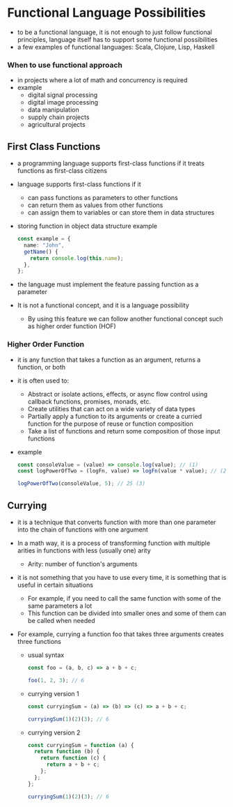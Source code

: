 # Functional Language Possibilities

- to be a functional language, it is not enough to just follow functional principles, language itself has to support some functional possibilities
- a few examples of functional languages: Scala, Clojure, Lisp, Haskell

### When to use functional approach

- in projects where a lot of math and concurrency is required
- example
  - digital signal processing
  - digital image processing
  - data manipulation
  - supply chain projects
  - agricultural projects

## First Class Functions

- a programming language supports first-class functions if it treats functions as first-class citizens
- language supports first-class functions if it
  - can pass functions as parameters to other functions
  - can return them as values from other functions
  - can assign them to variables or can store them in data structures
- storing function in object data structure example

  ```ts
  const example = {
    name: "John",
    getName() {
      return console.log(this.name);
    },
  };
  ```

- the language must implement the feature passing function as a parameter
- It is not a functional concept, and it is a language possibility
  - By using this feature we can follow another functional concept such as higher order function (HOF)

### Higher Order Function

- it is any function that takes a function as an argument, returns a function, or both
- it is often used to:
  - Abstract or isolate actions, effects, or async flow control using callback functions, promises, monads, etc.
  - Create utilities that can act on a wide variety of data types
  - Partially apply a function to its arguments or create a curried function for the purpose of reuse or function composition
  - Take a list of functions and return some composition of those input functions
- example

  ```ts
  const consoleValue = (value) => console.log(value); // (1)
  const logPowerOfTwo = (logFn, value) => logFn(value * value); // (2)

  logPowerOfTwo(consoleValue, 5); // 25 (3)
  ```

## Currying

- it is a technique that converts function with more than one parameter into the chain of functions with one argument
- In a math way, it is a process of transforming function with multiple arities in functions with less (usually one) arity
  - Arity: number of function's arguments
- it is not something that you have to use every time, it is something that is useful in certain situations
  - For example, if you need to call the same function with some of the same parameters a lot
  - This function can be divided into smaller ones and some of them can be called when needed
- For example, currying a function foo that takes three arguments creates three functions

  - usual syntax

    ```ts
    const foo = (a, b, c) => a + b + c;

    foo(1, 2, 3); // 6
    ```

  - currying version 1

    ```ts
    const curryingSum = (a) => (b) => (c) => a + b + c;

    curryingSum(1)(2)(3); // 6
    ```

  - currying version 2

    ```ts
    const curryingSum = function (a) {
      return function (b) {
        return function (c) {
          return a + b + c;
        };
      };
    };

    curryingSum(1)(2)(3); // 6
    ```
